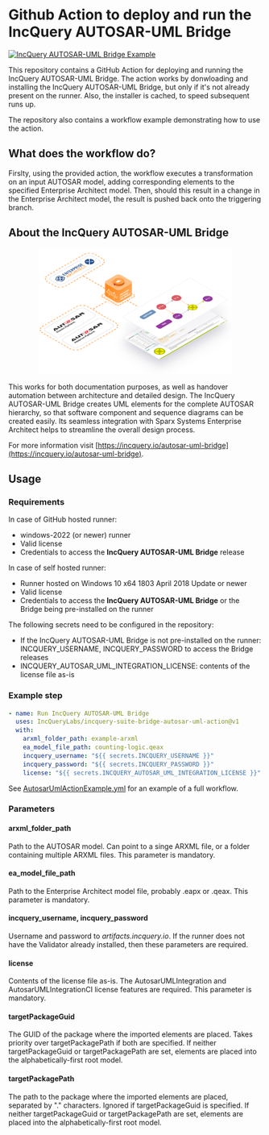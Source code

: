 # Github Action to deploy and run the IncQuery AUTOSAR-UML Bridge

[![IncQuery AUTOSAR-UML Bridge Example](https://github.com/IncQueryLabs/incquery-suite-bridge-autosar-uml-action/actions/workflows/AutosarUmlActionExample.yml/badge.svg)](https://github.com/IncQueryLabs/incquery-suite-bridge-autosar-uml-action/actions/workflows/AutosarUmlActionExample.yml)

This repository contains a GitHub Action for deploying and running the IncQuery AUTOSAR-UML Bridge.
 The action works by donwloading and installing the IncQuery AUTOSAR-UML Bridge, but only if it's 
 not already present on the runner. Also, the installer is cached, to speed subsequent runs up.
 
The repository also contains a workflow example demonstrating how to use the action.

## What does the workflow do?

Firslty, using the provided action, the workflow executes a transformation on an input AUTOSAR model,
 adding corresponding elements to the specified Enterprise Architect model.
 Then, should this result in a change in the Enterprise Architect model, the result is pushed back onto the
 triggering branch.

## About the IncQuery AUTOSAR-UML Bridge

<p align="center">
  <img height=250 src="./images/connections.svg">
</p>

This works for both documentation purposes, as well as handover automation between architecture and detailed design.
 The IncQuery AUTOSAR-UML Bridge creates UML elements for the complete AUTOSAR hierarchy, so that software component
 and sequence diagrams can be created easily.
 Its seamless integration with Sparx Systems Enterprise Architect helps to streamline the overall design process.

For more information visit [https://incquery.io/autosar-uml-bridge](https://incquery.io/autosar-uml-bridge).

## Usage

### Requirements

In case of GitHub hosted runner:
- windows-2022 (or newer) runner
- Valid license
- Credentials to access the **IncQuery AUTOSAR-UML Bridge** release

In case of self hosted runner:
- Runner hosted on Windows 10 x64 1803 April 2018 Update or newer
- Valid license
- Credentials to access the **IncQuery AUTOSAR-UML Bridge** or the Bridge being pre-installed on the runner

The following secrets need to be configured in the repository:
- If the IncQuery AUTOSAR-UML Bridge is not pre-installed on the runner:
 INCQUERY_USERNAME, INCQUERY_PASSWORD to access the Bridge releases
- INCQUERY_AUTOSAR_UML_INTEGRATION_LICENSE: contents of the license file as-is

### Example step

```yaml
- name: Run IncQuery AUTOSAR-UML Bridge
  uses: IncQueryLabs/incquery-suite-bridge-autosar-uml-action@v1
  with:
    arxml_folder_path: example-arxml
    ea_model_file_path: counting-logic.qeax
    incquery_username: "${{ secrets.INCQUERY_USERNAME }}"
    incquery_password: "${{ secrets.INCQUERY_PASSWORD }}"
    license: "${{ secrets.INCQUERY_AUTOSAR_UML_INTEGRATION_LICENSE }}"
```

See [AutosarUmlActionExample.yml](.github/workflows/AutosarUmlActionExample.yml) for an example of a full workflow.

### Parameters

#### arxml_folder_path

Path to the AUTOSAR model. Can point to a singe ARXML file, or a folder containing multiple ARXML files.
 This parameter is mandatory.

#### ea_model_file_path

Path to the Enterprise Architect model file, probably .eapx or .qeax.
 This parameter is mandatory.

#### incquery_username, incquery_password

Username and password to *artifacts.incquery.io*.
 If the runner does not have the Validator already installed, then these parameters are required.

#### license

Contents of the license file as-is. The AutosarUMLIntegration and AutosarUMLIntegrationCI license features are required.
 This parameter is mandatory.

#### targetPackageGuid

The GUID of the package where the imported elements are placed. Takes priority over targetPackagePath if both are specified.
 If neither targetPackageGuid or targetPackagePath are set, elements are placed into the alphabetically-first root model.

#### targetPackagePath

The path to the package where the imported elements are placed, separated by "." characters.
 Ignored if targetPackageGuid is specified. If neither targetPackageGuid or targetPackagePath are set,
 elements are placed into the alphabetically-first root model.
